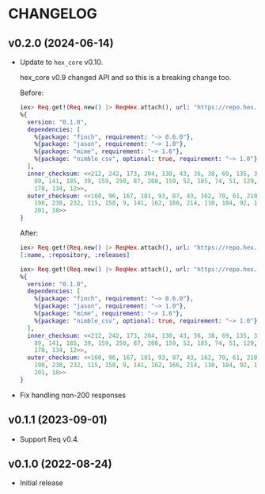 # CHANGELOG

## v0.2.0 (2024-06-14)

  * Update to `hex_core` v0.10.

    hex_core v0.9 changed API and so this is a breaking change too.

    Before:

    ```elixir
    iex> Req.get!(Req.new() |> ReqHex.attach(), url: "https://repo.hex.pm/packages/req").body |> hd()
    %{
      version: "0.1.0",
      dependencies: [
        %{package: "finch", requirement: "~> 0.6.0"},
        %{package: "jason", requirement: "~> 1.0"},
        %{package: "mime", requirement: "~> 1.6"},
        %{package: "nimble_csv", optional: true, requirement: "~> 1.0"}
      ],
      inner_checksum: <<212, 242, 173, 204, 130, 43, 36, 38, 69, 135, 31, 227, 182,
        89, 141, 185, 39, 159, 250, 87, 208, 159, 52, 185, 74, 51, 129, 154, 105,
        178, 134, 12>>,
      outer_checksum: <<160, 96, 167, 181, 93, 87, 43, 162, 70, 61, 210, 2, 248, 81,
        190, 238, 232, 115, 158, 9, 141, 162, 166, 214, 110, 184, 92, 174, 203, 214,
        201, 18>>
    }
    ```

    After:

    ```elixir
    iex> Req.get!(Req.new() |> ReqHex.attach(), url: "https://repo.hex.pm/packages/req").body |> Map.keys()
    [:name, :repository, :releases]

    iex> Req.get!(Req.new() |> ReqHex.attach(), url: "https://repo.hex.pm/packages/req").body.releases |> hd()
    %{
      version: "0.1.0",
      dependencies: [
        %{package: "finch", requirement: "~> 0.6.0"},
        %{package: "jason", requirement: "~> 1.0"},
        %{package: "mime", requirement: "~> 1.6"},
        %{package: "nimble_csv", optional: true, requirement: "~> 1.0"}
      ],
      inner_checksum: <<212, 242, 173, 204, 130, 43, 36, 38, 69, 135, 31, 227, 182,
        89, 141, 185, 39, 159, 250, 87, 208, 159, 52, 185, 74, 51, 129, 154, 105,
        178, 134, 12>>,
      outer_checksum: <<160, 96, 167, 181, 93, 87, 43, 162, 70, 61, 210, 2, 248, 81,
        190, 238, 232, 115, 158, 9, 141, 162, 166, 214, 110, 184, 92, 174, 203, 214,
        201, 18>>
    }
    ```

  * Fix handling non-200 responses

## v0.1.1 (2023-09-01)

  * Support Req v0.4.

## v0.1.0 (2022-08-24)

  * Initial release
